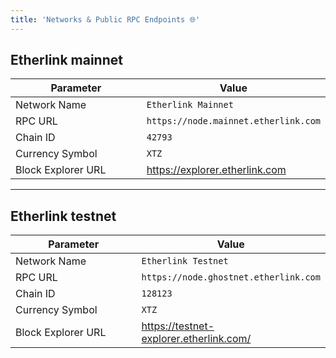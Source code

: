 ```yaml
---
title: 'Networks & Public RPC Endpoints 🌐'
---
```


## Etherlink mainnet

<table><thead><tr><th width="231">Parameter</th><th>Value</th></tr></thead><tbody><tr><td>Network Name</td><td><code>Etherlink Mainnet</code></td></tr><tr><td>RPC URL</td><td><code>https://node.mainnet.etherlink.com</code></td></tr><tr><td>Chain ID</td><td><code>42793</code></td></tr><tr><td>Currency Symbol</td><td><code>XTZ</code></td></tr><tr><td>Block Explorer URL</td><td><a href="https://explorer.etherlink.com">https://explorer.etherlink.com</a></td></tr></tbody></table>

---

## Etherlink testnet

<table><thead><tr><th width="231">Parameter</th><th>Value</th></tr></thead><tbody><tr><td>Network Name</td><td><code>Etherlink Testnet</code></td></tr><tr><td>RPC URL</td><td><code>https://node.ghostnet.etherlink.com</code></td></tr><tr><td>Chain ID</td><td><code>128123</code></td></tr><tr><td>Currency Symbol</td><td><code>XTZ</code></td></tr><tr><td>Block Explorer URL</td><td><a href="https://testnet-explorer.etherlink.com/">https://testnet-explorer.etherlink.com/</a></td></tr></tbody></table>
